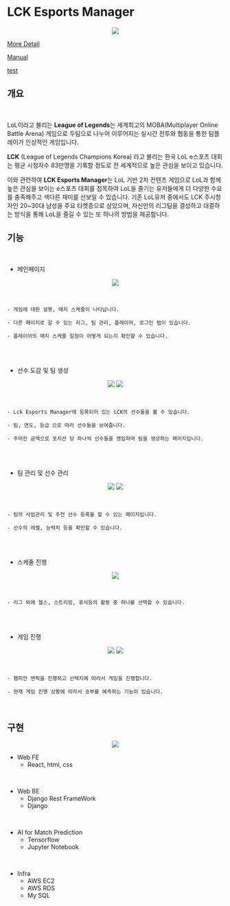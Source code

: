 LCK Esports Manager
==========
<p align="center">
 <img src = "./img/poster.PNG">
</p>

[More Detail](https://github.com/Lck-Esports-Manager/LCK-Documents/blob/main/%EC%BA%A1%EC%8A%A4%ED%86%A4%20%EB%94%94%EC%9E%90%EC%9D%B8%20Final%20-%20LCK%20Esports%20Manager.pdf)
<br>

[Manual](https://github.com/Lck-Esports-Manager/LCK-Documents/blob/main/LCK_Esports_Manager_MANUAL.pdf)

<a href="./docs/LCK_Esports_Manager_MANUAL.pdf">test</a>

개요
--------

<br>

LoL이라고 불리는 **League of Legends**는 세계최고의  MOBA(Multiplayer Online Battle Arena) 게임으로 두팀으로 나누어 이루어지는 실시간 전투와 협동을 통한 팀플레이가 인상적인 게임입니다.
<br>

**LCK** (League of Legends Champions Korea) 라고 불리는 한국 LoL e스포츠 대회는 평균 시청자수 83만명을 기록할 정도로 전 세계적으로 높은 관심을 보이고 있습니다. 
<br> 

이와 관련하여 **LCK Esports Manager**는 LoL 기반 2차 컨텐츠 게임으로 LoL과 함께 높은 관심을 보이는 e스포츠 대회를 접목하여 LoL을 즐기는 유저들에게 더 다양한 수요를 충족해주고 색다른 재미를 선보일 수 있습니다. 기존 LoL유저 중에서도 LCK 주시청자인 20~30대 남성을 주요 타켓층으로 삼았으며, 자신만의 리그팀을 결성하고 대결하는 방식을 통해 LoL을 즐길 수 있는 또 하나의 방법을 제공합니다.


기능
--------

<br>

* 메인페이지

<p align="center">
 <img src = "./img/main.PNG">
</p>

<br>

    - 게임에 대한 설명, 매치 스케줄이 나타납니다.

    - 다른 페이지로 갈 수 있는 리그, 팀 관리, 플레이어, 로그인 탭이 있습니다.

    - 플레이어의 매치 스케줄 일정이 어떻게 되는지 확인할 수 있습니다.
<br>
<br>

* 선수 도감 및 팀 생성

<p align="center">
 <img src = "./img/index.PNG">
 <img src = "./img/makeTeam.PNG">
</p>

<br>

    - Lck Esports Manager에 등록되어 있는 LCK의 선수들을 볼 수 있습니다.

    - 팀, 연도, 등급 으로 따라 선수들을 보여줍니다.

    - 주어진 금액으로 포지션 당 하나씩 선수들을 영입하여 팀을 생성하는 페이지입니다.
<br>
<br>

* 팀 관리 및 선수 관리

<p align="center">
 <img src = "./img/teamMamage.PNG">
 <img src = "./img/playerInfo.PNG">
</p>

<br>

    - 팀의 사업관리 및 주전 선수 등록을 할 수 있는 페이지입니다.

    - 선수의 레벨, 능력치 등을 확인할 수 있습니다.
<br>
<br>

* 스케줄 진행

<p align="center">
 <img src = "./img/schedule.PNG">
</p>

<br>

    - 리그 외에 헬스, 스트리밍, 휴식등의 활동 중 하나를 선택할 수 있습니다.
<br>
<br>

* 게임 진행

<p align="center">
 <img src = "./img/banPick.PNG">
 <img src = "./img/gamePlay.PNG">
</p>

<br>

    - 챔피언 밴픽을 진행하고 선택지에 따라서 게임을 진행합니다.

    - 현재 게임 진행 상황에 따라서 승부를 예측하는 기능이 있습니다.
<br>


구현
--------

<p align="center">
 <img src = "./img/infra.PNG">
<br>

* Web FE
    - React, html, css
<br>

* Web BE
    - Django Rest FrameWork
    - Django
<br>

* AI for Match Prediction
    - Tensorflow
    - Jupyter Notebook
<br>

* Infra
    - AWS EC2
    - AWS RDS
    - My SQL

